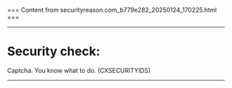 === Content from securityreason.com_b779e282_20250124_170225.html ===


---

# Security check:

Captcha. You know what to do. (CXSECURITYIDS)

---


